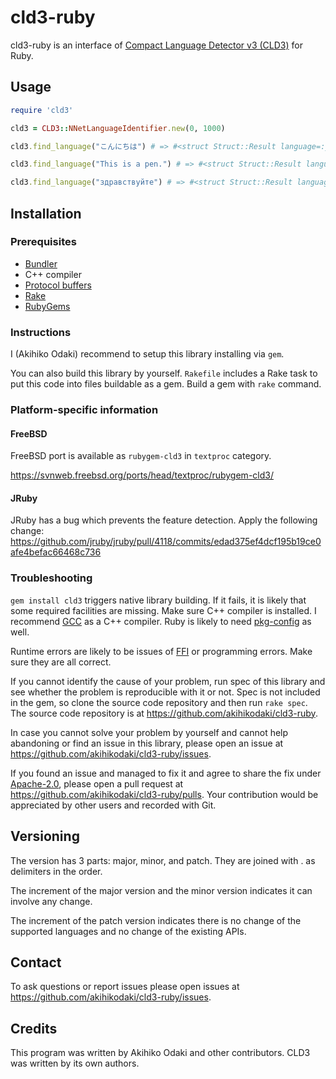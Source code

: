 # cld3-ruby
cld3-ruby is an interface of [Compact Language Detector v3 (CLD3)](https://github.com/google/cld3) for Ruby.

## Usage

```ruby
require 'cld3'

cld3 = CLD3::NNetLanguageIdentifier.new(0, 1000)

cld3.find_language("こんにちは") # => #<struct Struct::Result language=:ja, probability=1.0, reliable?=true, proportion=1.0, byte_ranges=[]>

cld3.find_language("This is a pen.") # => #<struct Struct::Result language=:en, probability=0.9999408721923828, reliable?=true, proportion=1.0, byte_ranges=[]>

cld3.find_language("здравствуйте") # => #<struct Struct::Result language=:ru, probability=0.3140212297439575, reliable?=false, proportion=1.0, byte_ranges=[]>
```

## Installation
### Prerequisites
* [Bundler](http://bundler.io/)
* C++ compiler
* [Protocol buffers](https://developers.google.com/protocol-buffers/)
* [Rake](https://ruby.github.io/rake/)
* [RubyGems](https://rubygems.org/)

### Instructions
I (Akihiko Odaki) recommend to setup this library installing via `gem`.

You can also build this library by yourself. `Rakefile` includes a Rake task to
put this code into files buildable as a gem. Build a gem with `rake` command.

### Platform-specific information

#### FreeBSD
FreeBSD port is available as `rubygem-cld3` in `textproc` category.

https://svnweb.freebsd.org/ports/head/textproc/rubygem-cld3/

#### JRuby
JRuby has a bug which prevents the feature detection. Apply the following
change:
https://github.com/jruby/jruby/pull/4118/commits/edad375ef4dcf195b19ce0afe4befac66468c736

### Troubleshooting
`gem install cld3` triggers native library building. If it fails, it is likely
that some required facilities are missing. Make sure C++ compiler is installed.
I recommend [GCC](https://gcc.gnu.org/) as a C++ compiler.
Ruby is likely to need [pkg-config](https://www.freedesktop.org/wiki/Software/pkg-config/)
as well.

Runtime errors are likely to be issues of [FFI](https://github.com/ffi/ffi) or
programming errors. Make sure they are all correct.

If you cannot identify the cause of your problem, run spec of this library and
see whether the problem is reproducible with it or not. Spec is not included in
the gem, so clone the source code repository and then run `rake spec`.
The source code repository is at
https://github.com/akihikodaki/cld3-ruby.

In case you cannot solve your problem by yourself and cannot help abandoning or
find an issue in this library, please open an issue at
https://github.com/akihikodaki/cld3-ruby/issues.

If you found an issue and managed to fix it and agree to share the fix under
[Apache-2.0](https://www.apache.org/licenses/LICENSE-2.0), please open a pull
request at https://github.com/akihikodaki/cld3-ruby/pulls. Your contribution
would be appreciated by other users and recorded with Git.

## Versioning

The version has 3 parts: major, minor, and patch. They are joined with . as
delimiters in the order.

The increment of the major version and the minor version indicates it can involve
any change.

The increment of the patch version indicates there is no change of the supported
languages and no change of the existing APIs.

## Contact

To ask questions or report issues please open issues at
https://github.com/akihikodaki/cld3-ruby/issues.

## Credits

This program was written by Akihiko Odaki and other contributors. CLD3 was
written by its own authors.
